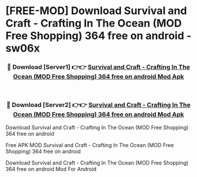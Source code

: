 # [FREE-MOD] Download Survival and Craft - Crafting In The Ocean (MOD Free Shopping) 364 free on android - sw06x


<div align="center">
<h3>🔴 Download [Server1] 👉👉 <a href="https://apk-comot.site?title=Survival_and_Craft_-_Crafting_In_The_Ocean_(MOD_Free_Shopping)_364_free_on_android">Survival and Craft - Crafting In The Ocean (MOD Free Shopping) 364 free on android Mod Apk</a></h3><br>

<h3>🔴 Download [Server2] 👉👉 <a href="https://apk-comot.site?title=Survival_and_Craft_-_Crafting_In_The_Ocean_(MOD_Free_Shopping)_364_free_on_android">Survival and Craft - Crafting In The Ocean (MOD Free Shopping) 364 free on android Mod Apk</a></h3>
</div>



Download Survival and Craft - Crafting In The Ocean (MOD Free Shopping) 364 free on android 

Free APK MOD Survival and Craft - Crafting In The Ocean (MOD Free Shopping) 364 free on android 

Download Survival and Craft - Crafting In The Ocean (MOD Free Shopping) 364 free on android Mod For Android
